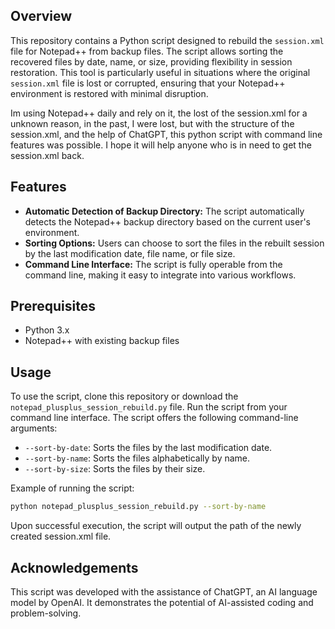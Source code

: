 
## Overview

This repository contains a Python script designed to rebuild the `session.xml` file for Notepad++ from backup files. The script allows sorting the recovered files by date, name, or size, providing flexibility in session restoration. This tool is particularly useful in situations where the original `session.xml` file is lost or corrupted, ensuring that your Notepad++ environment is restored with minimal disruption.

Im using Notepad++ daily and rely on it, the lost of the session.xml for a unknown reason, in the past, I were lost, but with the structure of the session.xml, and the help of ChatGPT, this python script with command line features was possible. I hope it will help anyone who is in need to get the session.xml back.

## Features

- **Automatic Detection of Backup Directory:** The script automatically detects the Notepad++ backup directory based on the current user's environment.
- **Sorting Options:** Users can choose to sort the files in the rebuilt session by the last modification date, file name, or file size.
- **Command Line Interface:** The script is fully operable from the command line, making it easy to integrate into various workflows.

## Prerequisites

- Python 3.x
- Notepad++ with existing backup files

## Usage

To use the script, clone this repository or download the `notepad_plusplus_session_rebuild.py` file. Run the script from your command line interface. The script offers the following command-line arguments:

- `--sort-by-date`: Sorts the files by the last modification date.
- `--sort-by-name`: Sorts the files alphabetically by name.
- `--sort-by-size`: Sorts the files by their size.

Example of running the script:

```bash
python notepad_plusplus_session_rebuild.py --sort-by-name
```
Upon successful execution, the script will output the path of the newly created session.xml file.

## Acknowledgements
This script was developed with the assistance of ChatGPT, an AI language model by OpenAI. It demonstrates the potential of AI-assisted coding and problem-solving.

